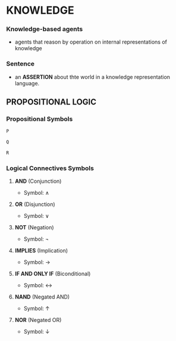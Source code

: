 # KNOWLEDGE

### Knowledge-based agents

- agents that reason by operation on internal representations of knowledge

### Sentence

- an <b>ASSERTION</b> about thte world in a knowledge representation language.

## PROPOSITIONAL LOGIC

### Propositional Symbols

```bash
P
```

```bash
Q
```

```bash
R
```

### Logical Connectives Symbols

1. **AND** (Conjunction)

   - Symbol: ∧

2. **OR** (Disjunction)

   - Symbol: ∨

3. **NOT** (Negation)

   - Symbol: ¬

4. **IMPLIES** (Implication)

   - Symbol: →

5. **IF AND ONLY IF** (Biconditional)

   - Symbol: ↔

6. **NAND** (Negated AND)

   - Symbol: ↑

7. **NOR** (Negated OR)
   - Symbol: ↓
